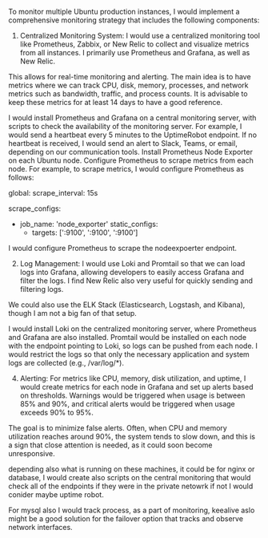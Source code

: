 To monitor multiple Ubuntu production instances, I would implement a comprehensive monitoring strategy that includes the following components:




1) Centralized Monitoring System:
I would use a centralized monitoring tool like Prometheus, Zabbix, or New Relic to collect and visualize metrics from all instances. I primarily use Prometheus and Grafana, as well as New Relic.

This allows for real-time monitoring and alerting. The main idea is to have metrics where we can track CPU, disk, memory, processes, and network metrics such as bandwidth, traffic, and process counts. It is advisable to keep these metrics for at least 14 days to have a good reference.

I would install Prometheus and Grafana on a central monitoring server, with scripts to check the availability of the monitoring server. For example, I would send a heartbeat every 5 minutes to the UptimeRobot endpoint. If no heartbeat is received, I would send an alert to Slack, Teams, or email, depending on our communication tools.
Install Prometheus Node Exporter on each Ubuntu node.
Configure Prometheus to scrape metrics from each node.
For example, to scrape metrics, I would configure Prometheus as follows:


global:
  scrape_interval: 15s

scrape_configs:
  - job_name: 'node_exporter'
    static_configs:
      - targets: ['<node1-ip>:9100', '<node2-ip>:9100', '<node3-ip>:9100']

I would configure Prometheus to scrape the nodeexpoerter endpoint.

2) Log Management:
I would use Loki and Promtail so that we can load logs into Grafana, allowing developers to easily access Grafana and filter the logs. I find New Relic also very useful for quickly sending and filtering logs.

We could also use the ELK Stack (Elasticsearch, Logstash, and Kibana), though I am not a big fan of that setup.

I would install Loki on the centralized monitoring server, where Prometheus and Grafana are also installed.
Promtail would be installed on each node with the endpoint pointing to Loki, so logs can be pushed from each node. I would restrict the logs so that only the necessary application and system logs are collected (e.g., /var/log/*).


4) Alerting:
For metrics like CPU, memory, disk utilization, and uptime, I would create metrics for each node in Grafana and set up alerts based on thresholds. Warnings would be triggered when usage is between 85% and 90%, and critical alerts would be triggered when usage exceeds 90% to 95%.

The goal is to minimize false alerts. Often, when CPU and memory utilization reaches around 90%, the system tends to slow down, and this is a sign that close attention is needed, as it could soon become unresponsive.


depending also what is running on these machines, it could be for nginx or database, I would create also scripts on the central monitoring that would check all of the endpoints if they were in the private netowrk if not I would conider maybe uptime robot.

For mysql also I would track process, as a part of monitoring, keealive aslo might be a good solution for the failover option that tracks and observe network interfaces.
